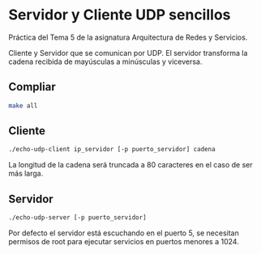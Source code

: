 # Servidor y Cliente UDP sencillos

Práctica del Tema 5 de la asignatura Arquitectura de Redes y Servicios.

Cliente y Servidor que se comunican por UDP. El servidor transforma la cadena recibida de mayúsculas a minúsculas y viceversa.

## Compliar


```bash
make all
```

## Cliente

```bash
./echo-udp-client ip_servidor [-p puerto_servidor] cadena
```
La longitud de la cadena será truncada a 80 caracteres en el caso de ser más larga.

## Servidor

```bash
./echo-udp-server [-p puerto_servidor]
```

Por defecto el servidor está escuchando en el puerto 5, se necesitan permisos de root para ejecutar servicios en puertos menores a 1024.
